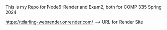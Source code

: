 This is my Repo for Node6-Render and Exam2, both for COMP 335 Spring 2024

https://tdarling-webrender.onrender.com/ --> URL for Render Site
